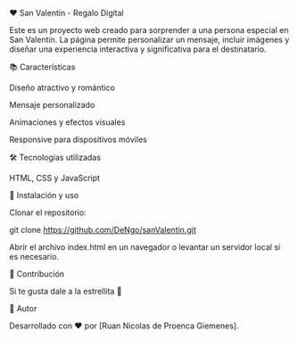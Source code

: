 ❤️ San Valentín - Regalo Digital

Este es un proyecto web creado para sorprender a una persona especial en San Valentín. La página permite personalizar un mensaje, incluir imágenes y diseñar una experiencia interactiva y significativa para el destinatario.

📚 Características

Diseño atractivo y romántico

Mensaje personalizado

Animaciones y efectos visuales

Responsive para dispositivos móviles

🛠️ Tecnologías utilizadas

HTML, CSS y JavaScript

📖 Instalación y uso

Clonar el repositorio:

git clone https://github.com/DeNgo/sanValentin.git

Abrir el archivo index.html en un navegador o levantar un servidor local si es necesario.

💌 Contribución

Si te gusta dale a la estrellita 🌟

🌟 Autor

Desarrollado con ❤️ por [Ruan Nicolas de Proenca Giemenes].

